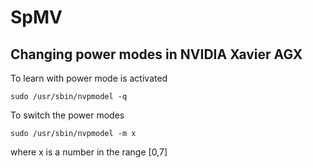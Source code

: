 # SpMV


## Changing power modes in NVIDIA Xavier AGX

To learn with power mode is activated 
```
sudo /usr/sbin/nvpmodel -q
```

To switch the power modes 
```
sudo /usr/sbin/nvpmodel -m x
```
where x is a number in the range [0,7]
